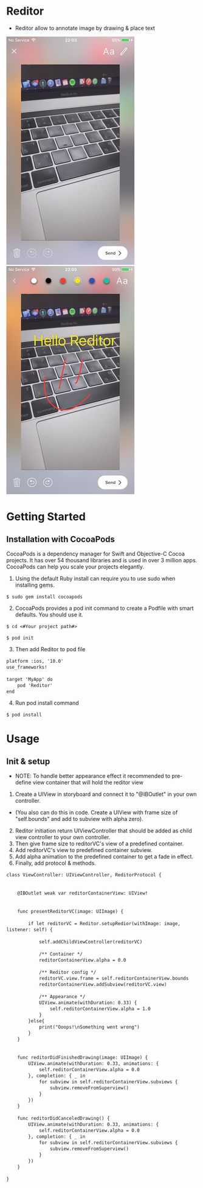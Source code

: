 # Reditor 
- Reditor allow to annotate image by drawing & place text

![Screenshot](IMG_01.PNG)
![Screenshot](IMG_02.PNG)

# Getting Started

## Installation with CocoaPods

CocoaPods is a dependency manager for Swift and Objective-C Cocoa projects. It has over 54 thousand libraries and is used in over 3 million apps. CocoaPods can help you scale your projects elegantly.


1. Using the default Ruby install can require you to use sudo when installing gems.
```
$ sudo gem install cocoapods
```

2. CocoaPods provides a pod init command to create a Podfile with smart defaults. You should use it.
```
$ cd <#Your project path#>
```
```
$ pod init
```

3. Then add Reditor to pod file
```
platform :ios, '10.0'
use_frameworks!

target 'MyApp' do
    pod 'Reditor'
end
```

4. Run pod install command
```
$ pod install
```

# Usage

## Init & setup
- NOTE: To handle better appearance effect it recommended to pre-define view container that will hold the reditor view

1. Create a UIView in storyboard and connect it to "@IBOutlet" in your own controller.
- (You also can do this in code. Create a UIView with frame size of "self.bounds" and add to subview with alpha zero).
2. Reditor initiation return UIViewController that should be added as child view controller to your own controller.
3. Then give frame size to reditorVC's view of a predefined container.
4. Add reditorVC's view to predefined container subview.
5. Add alpha animation to the predefined container to get a fade in effect.
6. Finally, add protocol & methods.

```
class ViewController: UIViewController, ReditorProtocol {


    @IBOutlet weak var reditorContainerView: UIView!


    func presentReditorVC(image: UIImage) {
    
        if let reditorVC = Reditor.setupRedior(withImage: image, listener: self) {
    
            self.addChildViewController(reditorVC)
    
            /** Container */
            reditorContainerView.alpha = 0.0
    
            /** Reditor config */
            reditorVC.view.frame = self.reditorContainerView.bounds
            reditorContainerView.addSubview(reditorVC.view)
    
            /** Appearance */
            UIView.animate(withDuration: 0.33) {
                self.reditorContainerView.alpha = 1.0
            }
        }else{
            print("Ooops!\nSomething went wrong")
        }
    }


    func reditorDidFinishedDrawing(image: UIImage) {
        UIView.animate(withDuration: 0.33, animations: {
            self.reditorContainerView.alpha = 0.0
        }, completion: { _ in
            for subview in self.reditorContainerView.subviews {
                subview.removeFromSuperview()
            }
        })
    }

    func reditorDidCanceledDrawing() {
        UIView.animate(withDuration: 0.33, animations: {
            self.reditorContainerView.alpha = 0.0
        }, completion: { _ in
            for subview in self.reditorContainerView.subviews {
                subview.removeFromSuperview()
            }
        })
    }

}
```
